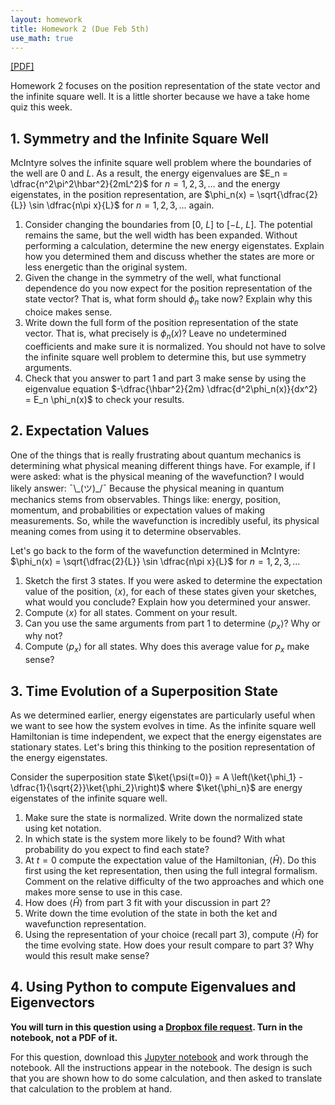 ```yaml
---
layout: homework
title: Homework 2 (Due Feb 5th)
use_math: true
---
```



[[PDF]](./homework2.pdf)

Homework 2 focuses on the position representation of the state vector and the infinite square well. It is a little shorter because we have a take home quiz this week.

## 1. Symmetry and the Infinite Square Well

McIntyre solves the infinite square well problem where the boundaries of the well are 0 and $L$. As a result, the energy eigenvalues are $E_n = \dfrac{n^2\pi^2\hbar^2}{2mL^2}$ for $n = 1,2,3,\dots$ and the energy eigenstates, in the position representation, are $\phi_n(x) = \sqrt{\dfrac{2}{L}} \sin \dfrac{n\pi x}{L}$ for $n = 1,2,3,\dots$ again.

1. Consider changing the boundaries from [0, $L$] to [$-L$, $L$]. The potential remains the same, but the well width has been expanded. Without performing a calculation, determine the new energy eigenstates. Explain how you determined them and discuss whether the states are more or less energetic than the original system.
2. Given the change in the symmetry of the well, what functional dependence do you now expect for the position representation of the state vector? That is, what form should $\phi_n$ take now? Explain why this choice makes sense.
3. Write down the full form of the position representation of the state vector. That is, what precisely is $\phi_n(x)$? Leave no undetermined coefficients and make sure it is normalized. You should not have to solve the infinite square well problem to determine this, but use symmetry arguments.
4. Check that you answer to part 1 and part 3 make sense by using the eigenvalue equation $-\dfrac{\hbar^2}{2m} \dfrac{d^2\phi_n(x)}{dx^2} = E_n \phi_n(x)$ to check your results.


## 2. Expectation Values

One of the things that is really frustrating about quantum mechanics is determining what physical meaning different things have. For example, if I were asked: what is the physical meaning of the wavefunction? I would likely answer: ¯\\\_(ツ)\_/¯ Because the physical meaning in quantum mechanics stems from observables. Things like: energy, position, momentum, and probabilities or expectation values of making measurements. So, while the wavefunction is incredibly useful, its physical meaning comes from using it to determine observables.

Let's go back to the form of the wavefunction determined in McIntyre: $\phi_n(x) = \sqrt{\dfrac{2}{L}} \sin \dfrac{n\pi x}{L}$ for $n = 1,2,3,\dots$

1. Sketch the first 3 states. If you were asked to determine the expectation value of the position, $\langle x \rangle$, for each of these states given your sketches, what would you conclude? Explain how you determined your answer.
2. Compute $\langle x \rangle$ for all states. Comment on your result.
3. Can you use the same arguments from part 1 to determine $\langle p_x \rangle$? Why or why not?
4. Compute $\langle p_x \rangle$ for all states. Why does this average value for $p_x$ make sense?

## 3. Time Evolution of a Superposition State

As we determined earlier, energy eigenstates are particularly useful when we want to see how the system evolves in time. As the infinite square well Hamiltonian is time independent, we expect that the energy eigenstates are stationary states. Let's bring this thinking to the position representation of the energy eigenstates.

Consider the superposition state $\ket{\psi(t=0)} = A \left(\ket{\phi_1} - \dfrac{1}{\sqrt{2}}\ket{\phi_2}\right)$ where $\ket{\phi_n}$ are energy eigenstates of the infinite square well.

1. Make sure the state is normalized. Write down the normalized state using ket notation.
2. In which state is the system more likely to be found? With what probability do you expect to find each state?
3. At $t=0$ compute the expectation value of the Hamiltonian, $\langle \hat{H} \rangle$. Do this first using the ket representation, then using the full integral formalism. Comment on the relative difficulty of the two approaches and which one makes more sense to use in this case.
4. How does $\langle \hat{H} \rangle$ from part 3 fit with your discussion in part 2?
5. Write down the time evolution of the state in both the ket and wavefunction representation.
6. Using the representation of your choice (recall part 3), compute $\langle \hat{H} \rangle$ for the time evolving state. How does your result compare to part 3? Why would this result make sense?

## 4. Using Python to compute Eigenvalues and Eigenvectors

**You will turn in this question using a [Dropbox file request](https://www.dropbox.com/request/vscBnPjYqOEUk1VyPOO0). Turn in the notebook, not a PDF of it.**

For this question, download this [Jupyter notebook](./notebooks/Homework2_Problem4_STUDENT.ipynb) and work through the notebook. All the instructions appear in the notebook. The design is such that you are shown how to do some calculation, and then asked to translate that calculation to the problem at hand.

